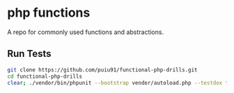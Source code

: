 # php functions

A repo for commonly used functions and abstractions.

## Run Tests

```bash
git clone https://github.com/puiu91/functional-php-drills.git
cd functional-php-drills
clear; ./vendor/bin/phpunit --bootstrap vendor/autoload.php --testdox functions/tests;
```